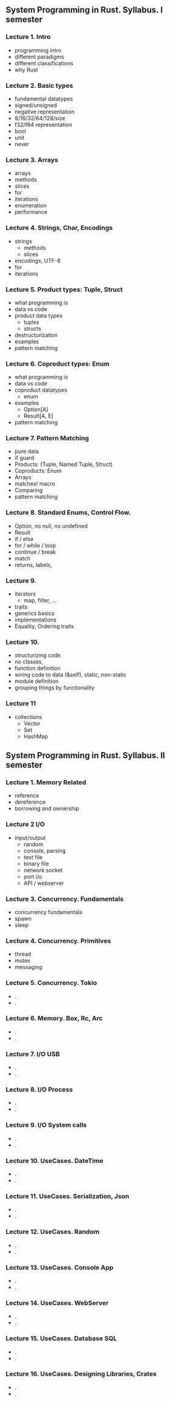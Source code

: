 ## System Programming in Rust. Syllabus. I semester

### Lecture 1. Intro

- programming intro
- different paradigms
- different classifications
- why Rust

### Lecture 2. Basic types

- fundamental datatypes
- signed/unsigned
- negative representation
- 8/16/32/64/128/size
- f32/f64 representation
- bool
- unit
- never

### Lecture 3. Arrays

- arrays
- methods
- slices
- for
- iterations
- enumeration
- performance

### Lecture 4. Strings, Char, Encodings

- strings
    - methods
    - slices
- encodings, UTF-8
- for
- iterations

### Lecture 5. Product types: Tuple, Struct

- what programming is
- data vs code
- product data types
    - tuples
    - structs
- destructurization
- examples
- pattern matching

### Lecture 6. Coproduct types: Enum

- what programming is
- data vs code
- coproduct datatypes
    - enum
- examples
    - Option[A]
    - Result[A, E]
- pattern matching

### Lecture 7. Pattern Matching

- pure data
- if guard
- Products: (Tuple, Named Tuple, Struct)
- Coproducts: Enum
- Arrays
- matches! macro
- Comparing
- pattern matching

### Lecture 8. Standard Enums, Control Flow.

- Option, no null, no undefined
- Result
- if / else
- for / while / loop
- continue / break
- match
- returns, labels,

### Lecture 9.

- iterators
    - map, filter, ...
- traits
- generics basics
- implementations
- Equality, Ordering traits

### Lecture 10.

- structurizing code
- no classes,
- function definition
- wiring code to data (&self), static, non-static
- module definition
- grouping things by functionality

### Lecture 11

- collections
    - Vector
    - Set
    - HashMap

## System Programming in Rust. Syllabus. II semester

### Lecture 1. Memory Related

- reference
- dereference
- borrowing and ownership

### Lecture 2 I/O

- input/output
    - random
    - console, parsing
    - text file
    - binary file
    - network socket
    - port i/o
    - API / webserver

### Lecture 3. Concurrency. Fundamentals

- concurrency fundamentals
- spawn
- sleep

### Lecture 4. Concurrency. Primitives

- thread
- mutex
- messaging

### Lecture 5. Concurrency. Tokio

- .
- .

### Lecture 6. Memory. Box, Rc, Arc

- .
- .

### Lecture 7. I/O USB

- .
- .

### Lecture 8. I/O Process

- .
- .

### Lecture 9. I/O System calls

- .
- .

### Lecture 10. UseCases. DateTime

- .
- .

### Lecture 11. UseCases. Serialization, Json

- .
- .

### Lecture 12. UseCases. Random

- .
- .

### Lecture 13. UseCases. Console App

- .
- .

### Lecture 14. UseCases. WebServer

- .
- .

### Lecture 15. UseCases. Database SQL

- .
- .

### Lecture 16. UseCases. Designing Libraries, Crates

- .
- .
